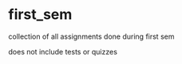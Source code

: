 # first_sem

collection of all assignments done during first sem

does not include tests or quizzes
